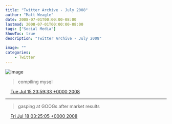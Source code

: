 ```yaml
---
title: "Twitter Archive - July 2008"
author: "Matt Weagle"
date: 2008-07-01T00:00:00-08:00
lastmod: 2008-07-01T00:00:00-08:00
tags: ["Social Media"]
ShowToc: true
description: "Twitter Archive - July 2008"

image: ""
categories: 
    - Twitter
---
```

![image](/sadtwitterbird3.jpg)

> compiling mysql

<img src="./media/tweet.ico" width="12" /> [Tue Jul 15 23:59:33 +0000 2008](https://twitter.com/mweagle/status/859506686)

----

> gasping at GOOGs after market results

<img src="./media/tweet.ico" width="12" /> [Fri Jul 18 03:25:05 +0000 2008](https://twitter.com/mweagle/status/861571302)